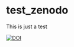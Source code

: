 # test_zenodo

This is just a test

[![DOI](https://zenodo.org/badge/407598534.svg)](https://zenodo.org/badge/latestdoi/407598534)
